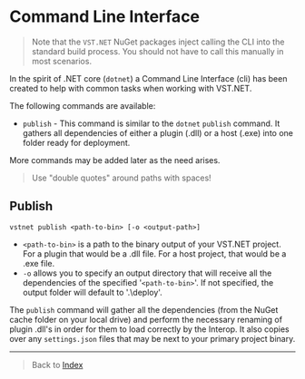 # Command Line Interface

> Note that the `VST.NET` NuGet packages inject calling the CLI into the standard build process. You should not have to call this manually in most scenarios.

In the spirit of .NET core (`dotnet`) a Command Line Interface (cli) has been created to help with common tasks when working with VST.NET.

The following commands are available:

- `publish` - This command is similar to the `dotnet` `publish` command. It gathers all dependencies of either a plugin (.dll) or a host (.exe) into one folder ready for deployment.

More commands may be added later as the need arises.

> Use "double quotes" around paths with spaces!

## Publish

`vstnet publish <path-to-bin> [-o <output-path>]`

- `<path-to-bin>` is a path to the binary output of your VST.NET project. For a plugin that would be a .dll file. For a host project, that would be a .exe file.
- `-o` allows you to specify an output directory that will receive all the dependencies of the specified '`<path-to-bin>`'. If not specified, the output folder will default to '.\deploy'.

The `publish` command will gather all the dependencies (from the NuGet cache folder on your local drive) and perform the necessary renaming of plugin .dll's in order for them to load correctly by the Interop.
It also copies over any `settings.json` files that may be next to your primary project binary.

---

> Back to [Index](index.md)
